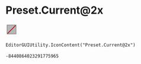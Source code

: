 # Preset.Current@2x
![](/img/Preset.Current@2x.png)

``` CSharp
EditorGUIUtility.IconContent("Preset.Current@2x")
```
```
-8440864023291775965
```
